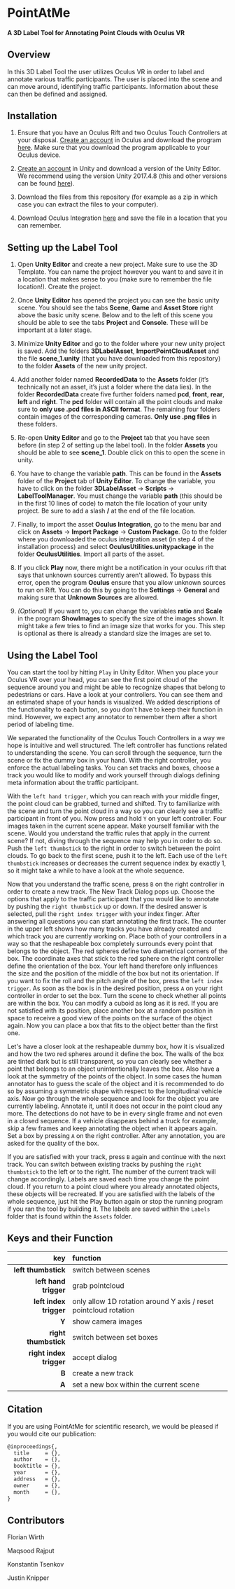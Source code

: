 # PointAtMe

#### A 3D Label Tool for Annotating Point Clouds with Oculus VR

## Overview

In this 3D Label Tool the user utilizes Oculus VR in order to label and annotate various traffic participants. The user is placed into the scene and can move around, identifying traffic participants. Information about these can then be defined and assigned.


## Installation

1.  Ensure that you have an Oculus Rift and two Oculus Touch Controllers at your disposal. [Create an account](https://secure.oculus.com/sign-up/) in Oculus and download the program [here](https://www.oculus.com/setup/). Make sure that you download the program applicable to your Oculus device.

2.  [Create an account](https://id.unity.com/conversations/3270558a-4b1e-48e9-8d68-e94bc58c04fe005f) in Unity and download a version of the Unity Editor. We recommend using the version Unity 2017.4.8 (this and other versions can be found [here](https://unity3d.com/get-unity/download/archive)).

3.  Download the files from this repository (for example as a zip in which case you can extract the files to your computer).

4.  Download Oculus Integration [here](https://developer.oculus.com/downloads/package/oculus-utilities-for-unity-5/1.26.0/) and save the file in a location that you can remember.


## Setting up the Label Tool

1.  Open **Unity Editor** and create a new project. Make sure to use the 3D Template. You can name the project however you want to and save it in a location that makes sense to you (make sure to remember the file location!). Create the project.

2.  Once **Unity Editor** has opened the project you can see the basic unity scene. You should see the tabs **Scene**, **Game** and **Asset Store** right above the basic unity scene. Below and to the left of this scene you should be able to see the tabs **Project** and **Console**. These will be important at a later stage.

3.  Minimize **Unity Editor** and go to the folder where your new unity project is saved. Add the folders **3DLabelAsset**, **ImportPointCloudAsset** and the file **scene_1.unity** (that you have downloaded from this repository) to the folder **Assets** of the new unity project.

4.  Add another folder named **RecordedData** to the **Assets** folder (it’s technically not an asset, it’s just a folder where the data lies). In the folder **RecordedData** create five further folders named **pcd**, **front**, **rear**, **left** and **right**. The **pcd** folder will contain all the point clouds and make sure to **only use .pcd files in ASCII format**. The remaining four folders contain images of the corresponding cameras. **Only use .png files** in these folders.

5.  Re-open **Unity Editor** and go to the **Project** tab that you have seen before (in step 2 of setting up the label tool). In the folder **Assets** you should be able to see **scene_1**. Double click on this to open the scene in unity. 

6.  You have to change the variable **path**. This can be found in the **Assets** folder of the **Project** tab of **Unity Editor**. To change the variable, you have to click on the folder **3DLabelAsset** -> **Scripts** -> **LabelToolManager**. You must change the variable **path**  (this should be in the first 10 lines of code) to match the file location of your unity project. Be sure to add a slash **/** at the end of the file location. 

7.  Finally, to import the asset **Oculus Integration**, go to the menu bar and click on **Assets** -> **Import Package** -> **Custom Package**. Go to the folder where you downloaded the oculus integration asset (in step 4 of the installation process) and select **OculusUtilities.unitypackage** in the folder **OculusUtilities**. Import all parts of the asset.

8.  If you click **Play** now, there might be a notification in your oculus rift that says that unknown sources currently aren't allowed. To bypass this error, open the program **Oculus** ensure that you allow unknown sources to run on Rift. You can do this by going to the **Settings** -> **General** and making sure that **Unknown Sources** are allowed.

9.  *(Optional)* If you want to, you can change the variables **ratio** and **Scale** in the program **ShowImages** to specify the size of the images shown. It might take a few tries to find an image size that works for you. This step is optional as there is already a standard size the images are set to.


## Using the Label Tool

You can start the tool by hitting `Play` in Unity Editor. When you place your Oculus VR over your head, you can see the first point cloud of the sequence around you and might be able to recognize shapes that belong to pedestrians or cars. Have a look at your controllers. You can see them and an estimated shape of your hands is visualized. We added descriptions of the functionality to each button, so you don't have to keep their function in mind. However, we expect any annotator to remember them after a short period of labeling time.

We separated the functionality of the Oculus Touch Controllers in a way we hope is intuitive and well structured. The left controller has functions related to understanding the scene. You can scroll through the sequence, turn the scene or fix the dummy box in your hand. With the right controller, you enforce the actual labeling tasks. You can set tracks and boxes, choose a track you would like to modify and work yourself through dialogs defining meta information about the traffic participant.

With the `left hand trigger`, which you can reach with your middle finger, the point cloud can be grabbed, turned and shifted. Try to familiarize with the scene and turn the point cloud in a way so you can clearly see a traffic participant in front of you. Now press and hold `Y` on your left controller. Four images taken in the current scene appear. Make yourself familiar with the scene. Would you understand the traffic rules that apply in the current scene? If not, diving through the sequence may help you in order to do so. Push the `left thumbstick` to the right in order to switch between the point clouds. To go back to the first scene, push it to the left. Each use of the `left thumbstick` increases or decreases the current sequence index by exactly 1, so it might take a while to have a look at the whole sequence.

Now that you understand the traffic scene, press `B` on the right controller in order to create a new track. The New Track Dialog pops up. Choose the options that apply to the traffic participant that you would like to annotate by pushing the `right thumbstick` up or down. If the desired answer is selected, pull the `right index trigger` with your index finger. After answering all questions you can start annotating the first track. The counter in the upper left shows how many tracks you have already created and which track you are currently working on. Place both of your controllers in a way so that the reshapeable box completely surrounds every point that belongs to the object. The red spheres define two diametrical corners of the box. The coordinate axes that stick to the red sphere on the right controller define the orientation of the box. Your left hand therefore only influences the size and the position of the middle of the box but not its orientation. If you want to fix the roll and the pitch angle of the box, press the `left index trigger`. As soon as the box is in the desired position, press `A` on your right controller in order to set the box. Turn the scene to check whether all points are within the box. You can modify a cuboid as long as it is red. If you are not satisfied with its position, place another box at a random position in space to receive a good view of the points on the surface of the object again. Now you can place a box that fits to the object better than the first one.

Let's have a closer look at the reshapeable dummy box, how it is visualized and how the two red spheres around it define the box. The walls of the box are tinted dark but is still transparent, so you can clearly see whether a point that belongs to an object unintentionally leaves the box. Also have a look at the symmetry of the points of the object. In some cases the human annotator has to guess the scale of the object and it is recommended to do so by assuming a symmetric shape with respect to the longitudinal vehicle axis. Now go through the whole sequence and look for the object you are currently labeling. Annotate it, until it does not occur in the point cloud any more. The detections do not have to be in every single frame and not even in a closed sequence. If a vehicle disappears behind a truck for example, skip a few frames and keep annotating the object when it appears again. Set a box by pressing `A` on the right controller. After any annotation, you are asked for the quality of the box. 

If you are satisfied with your track, press `B` again and continue with the next track. You can switch between existing tracks by pushing the `right thumbstick` to the left or to the right. The number of the current track will change accordingly. Labels are saved each time you change the point cloud. If you return to a point cloud where you already annotated objects, these objects will be recreated. If you are satisfied with the labels of the whole sequence, just hit the Play button again or stop the running program if you ran the tool by building it. The labels are saved within the `Labels` folder that is found within the `Assets` folder.


## Keys and their Function

| key | function | 
|-------:|:-------| 
| **left thumbstick** | switch between scenes  |
| **left hand trigger** | grab pointcloud |
| **left index trigger** | only allow 1D rotation around Y axis / reset pointcloud rotation |
| **Y** | show camera images |
| **right thumbstick** | switch between set boxes |
| **right index trigger** | accept dialog |
| **B** | create a new track |
| **A** | set a new box within the current scene |


## Citation

If you are using PointAtMe for scientific research, we would be pleased if you would cite our publication:
```latex
@inproceedings{,
  title     = {},
  author    = {},
  booktitle = {},
  year      = {},
  address   = {},
  owner     = {},
  month     = {},
}
```


## Contributors

Florian Wirth

Maqsood Rajput

Konstantin Tsenkov

Justin Knipper
